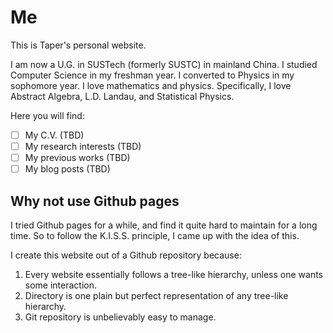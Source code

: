 # Me
This is Taper's personal website.

I am now a U.G. in SUSTech (formerly SUSTC) in mainland China. I
studied Computer Science in my freshman year. I converted to Physics
in my sophomore year. I love mathematics and physics. Specifically, I
love Abstract Algebra, L.D. Landau, and Statistical Physics.

Here you will find:

- [ ] My C.V. (TBD)  <!--- TODO   -->
- [ ] My research interests (TBD) <!--- TODO -->
- [ ] My previous works (TBD)  <!--- TODO   -->
- [ ] My blog posts (TBD)  <!--- TODO   -->

## Why not use Github pages

I tried Github pages for a while, and find it quite hard to maintain
for a long time. So to follow the K.I.S.S. principle, I came up with
the idea of this.

I create this website out of a Github repository because:

  1. Every website essentially follows a tree-like hierarchy, unless
     one wants some interaction.
  2. Directory is one plain but perfect representation of any
     tree-like hierarchy.
  3. Git repository is unbelievably easy to manage.
